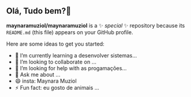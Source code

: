 ## Olá, Tudo bem?👋


**maynaramuziol/maynaramuziol** is a ✨ _special_ ✨ repository because its `README.md` (this file) appears on your GitHub profile.

Here are some ideas to get you started:

- 🌱 I’m currently learning a desenvolver sistemas...
- 👯 I’m looking to collaborate on ...
- 🤔 I’m looking for help with as progamações...
- 💬 Ask me about ...
- 😄 insta: Maynara Muziol
- ⚡ Fun fact: eu gosto de animais ...

